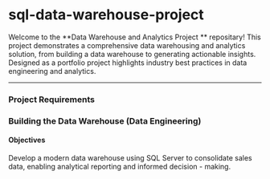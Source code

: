 # sql-data-warehouse-project

Welcome to the **Data Warehouse and Analytics Project ** repositary!
This project demonstrates a comprehensive data warehousing and analytics solution, from building a data warehouse to generating actionable insights. Designed as a portfolio project highlights industry best practices in data engineering and analytics.

---

### Project Requirements

### Building the Data Warehouse (Data Engineering)

#### Objectives
Develop a modern data warehouse using SQL Server to consolidate sales data, enabling analytical reporting and informed decision - making.

